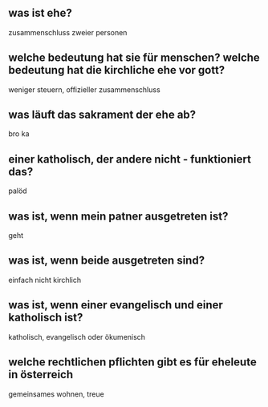 ## was ist ehe?
zusammenschluss zweier personen

## welche bedeutung hat sie für menschen? welche bedeutung hat die kirchliche ehe vor gott?
weniger steuern, offizieller zusammenschluss


## was läuft das sakrament der ehe ab?
bro ka

## einer katholisch, der andere nicht - funktioniert das?
palöd

## was ist, wenn mein patner ausgetreten ist?
geht 

## was ist, wenn beide ausgetreten sind?
einfach nicht kirchlich

## was ist, wenn einer evangelisch und einer katholisch ist?
katholisch, evangelisch oder ökumenisch

## welche rechtlichen pflichten gibt es für eheleute in österreich
gemeinsames wohnen, treue